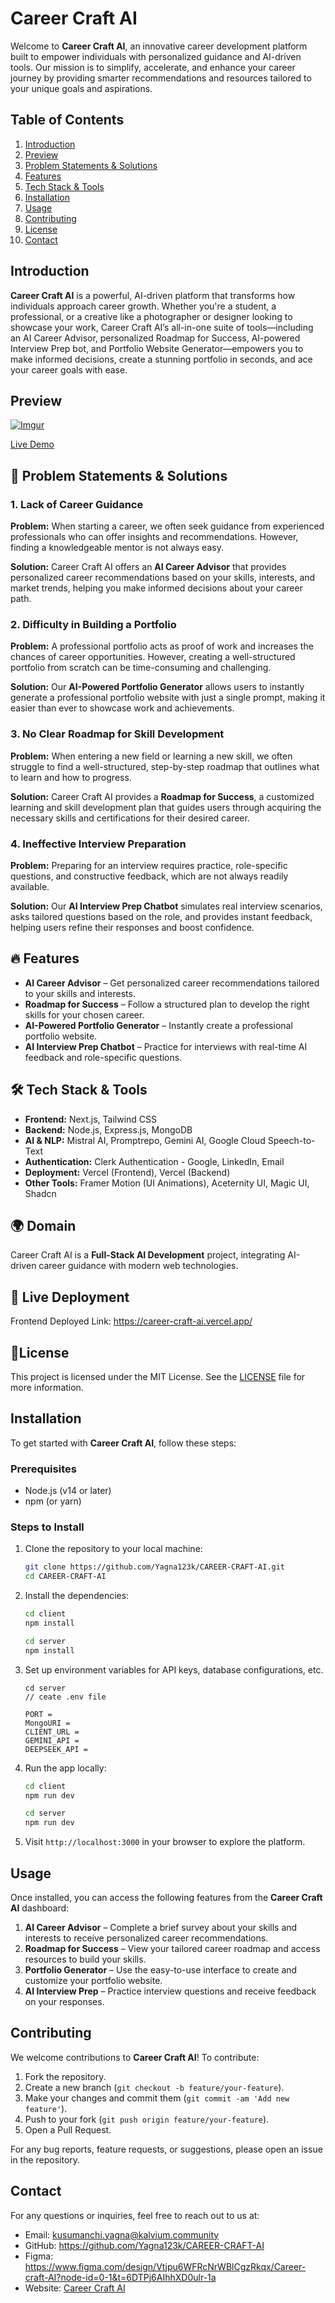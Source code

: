 # Career Craft AI

Welcome to **Career Craft AI**, an innovative career development platform built to empower individuals with personalized guidance and AI-driven tools. Our mission is to simplify, accelerate, and enhance your career journey by providing smarter recommendations and resources tailored to your unique goals and aspirations.

## Table of Contents

1. [Introduction](#introduction)
2. [Preview](#Preview)
3. [Problem Statements & Solutions](#-problem-statements--solutions)
4. [Features](#-features)
5. [Tech Stack & Tools](#-tech-stack--tools)
6. [Installation](#installation)
7. [Usage](#usage)
8. [Contributing](#contributing)
9. [License](#license)
10. [Contact](#contact)

## Introduction

**Career Craft AI** is a powerful, AI-driven platform that transforms how individuals approach career growth. Whether you're a student, a professional, or a creative like a photographer or designer looking to showcase your work, Career Craft AI’s all-in-one suite of tools—including an AI Career Advisor, personalized Roadmap for Success, AI-powered Interview Prep bot, and Portfolio Website Generator—empowers you to make informed decisions, create a stunning portfolio in seconds, and ace your career goals with ease.

## Preview

[![Imgur](https://imgur.com/KV7fQ5S.gif)](https://career-craft-ai.vercel.app/)

[Live Demo](https://drive.google.com/file/d/1wKXjPixlj3xqicU3jSDNli_BhRgGd0ta/view?usp=sharing)


## 🚀 Problem Statements & Solutions

### 1. Lack of Career Guidance

**Problem:** When starting a career, we often seek guidance from experienced professionals who can offer insights and recommendations. However, finding a knowledgeable mentor is not always easy.

**Solution:** Career Craft AI offers an **AI Career Advisor** that provides personalized career recommendations based on your skills, interests, and market trends, helping you make informed decisions about your career path.

### 2. Difficulty in Building a Portfolio

**Problem:** A professional portfolio acts as proof of work and increases the chances of career opportunities. However, creating a well-structured portfolio from scratch can be time-consuming and challenging.

**Solution:** Our **AI-Powered Portfolio Generator** allows users to instantly generate a professional portfolio website with just a single prompt, making it easier than ever to showcase work and achievements.

### 3. No Clear Roadmap for Skill Development

**Problem:** When entering a new field or learning a new skill, we often struggle to find a well-structured, step-by-step roadmap that outlines what to learn and how to progress.

**Solution:** Career Craft AI provides a **Roadmap for Success**, a customized learning and skill development plan that guides users through acquiring the necessary skills and certifications for their desired career.

### 4. Ineffective Interview Preparation

**Problem:** Preparing for an interview requires practice, role-specific questions, and constructive feedback, which are not always readily available.

**Solution:** Our **AI Interview Prep Chatbot** simulates real interview scenarios, asks tailored questions based on the role, and provides instant feedback, helping users refine their responses and boost confidence.

## 🔥 Features

- **AI Career Advisor** – Get personalized career recommendations tailored to your skills and interests.
- **Roadmap for Success** – Follow a structured plan to develop the right skills for your chosen career.
- **AI-Powered Portfolio Generator** – Instantly create a professional portfolio website.
- **AI Interview Prep Chatbot** – Practice for interviews with real-time AI feedback and role-specific questions.


## 🛠 Tech Stack & Tools
- **Frontend:** Next.js, Tailwind CSS  
- **Backend:** Node.js, Express.js, MongoDB  
- **AI & NLP:** Mistral AI, Promptrepo, Gemini AI, Google Cloud Speech-to-Text
- **Authentication:** Clerk Authentication - Google, LinkedIn, Email
- **Deployment:** Vercel (Frontend), Vercel (Backend)  
- **Other Tools:** Framer Motion (UI Animations), Aceternity UI, Magic UI, Shadcn

## 🌍 Domain  
Career Craft AI is a **Full-Stack AI Development** project, integrating AI-driven career guidance with modern web technologies. 

## 🚀 Live Deployment
Frontend Deployed Link: https://career-craft-ai.vercel.app/

## 📄License

This project is licensed under the MIT License. See the [LICENSE](LICENSE) file for more information.

## Installation

To get started with **Career Craft AI**, follow these steps:

### Prerequisites
- Node.js (v14 or later)
- npm (or yarn)

### Steps to Install

1. Clone the repository to your local machine:

   ```bash
   git clone https://github.com/Yagna123k/CAREER-CRAFT-AI.git
   cd CAREER-CRAFT-AI
   ```

2. Install the dependencies:

   ```bash
   cd client
   npm install
   ```
   ```bash
   cd server
   npm install
   ```

3. Set up environment variables for API keys, database configurations, etc.
   ```
   cd server
   // ceate .env file
   
   PORT =
   MongoURI =
   CLIENT_URL =
   GEMINI_API =
   DEEPSEEK_API = 
   ```

5. Run the app locally:

   ```bash
   cd client
   npm run dev
   ```
   ```bash
   cd server
   npm run dev
   ```

6. Visit `http://localhost:3000` in your browser to explore the platform.

## Usage

Once installed, you can access the following features from the **Career Craft AI** dashboard:

1. **AI Career Advisor** – Complete a brief survey about your skills and interests to receive personalized career recommendations.
2. **Roadmap for Success** – View your tailored career roadmap and access resources to build your skills.
3. **Portfolio Generator** – Use the easy-to-use interface to create and customize your portfolio website.
4. **AI Interview Prep** – Practice interview questions and receive feedback on your responses.

## Contributing

We welcome contributions to **Career Craft AI**! To contribute:

1. Fork the repository.
2. Create a new branch (`git checkout -b feature/your-feature`).
3. Make your changes and commit them (`git commit -am 'Add new feature'`).
4. Push to your fork (`git push origin feature/your-feature`).
5. Open a Pull Request.

For any bug reports, feature requests, or suggestions, please open an issue in the repository.

## Contact

For any questions or inquiries, feel free to reach out to us at:

- Email: kusumanchi.yagna@kalvium.community
- GitHub: https://github.com/Yagna123k/CAREER-CRAFT-AI
- Figma: https://www.figma.com/design/Vtjpu6WFRcNrWBlCgzRkqx/Career-craft-AI?node-id=0-1&t=6DTPj6AIhhXD0ulr-1a
- Website: [Career Craft AI](https://career-craft-ai.vercel.app/)
